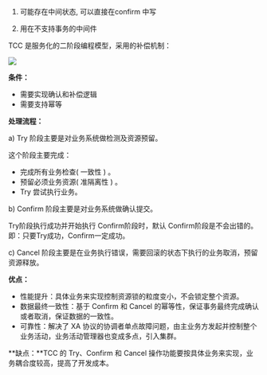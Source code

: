 1. 可能存在中间状态, 可以直接在confirm  中写

2. 用在不支持事务的中间件 





TCC 是服务化的二阶段编程模型，采用的补偿机制：

![](https://ae01.alicdn.com/kf/H4fadfde7142e468096615b017af9ad22g.jpg)



**条件：**

- 需要实现确认和补偿逻辑
- 需要支持幂等



**处理流程：**

a) Try 阶段主要是对业务系统做检测及资源预留。

这个阶段主要完成：

- 完成所有业务检查( 一致性 ) 。
- 预留必须业务资源( 准隔离性 ) 。
- Try 尝试执行业务。



b) Confirm 阶段主要是对业务系统做确认提交。

Try阶段执行成功并开始执行 Confirm阶段时，默认 Confirm阶段是不会出错的。即：只要Try成功，Confirm一定成功。



c) Cancel 阶段主要是在业务执行错误，需要回滚的状态下执行的业务取消，预留资源释放。



**优点：**

- 性能提升：具体业务来实现控制资源锁的粒度变小，不会锁定整个资源。
- 数据最终一致性：基于 Confirm 和 Cancel 的幂等性，保证事务最终完成确认或者取消，保证数据的一致性。
- 可靠性：解决了 XA 协议的协调者单点故障问题，由主业务方发起并控制整个业务活动，业务活动管理器也变成多点，引入集群。



**缺点：**TCC 的 Try、Confirm 和 Cancel 操作功能要按具体业务来实现，业务耦合度较高，提高了开发成本。






